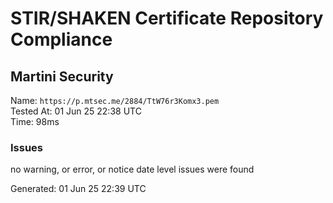 # STIR/SHAKEN Certificate Repository Compliance

## Martini Security

Name: `https://p.mtsec.me/2884/TtW76r3Komx3.pem`\
Tested At: 01 Jun 25 22:38 UTC\
Time: 98ms

### Issues

no warning, or error, or notice date level issues were found

Generated: 01 Jun 25 22:39 UTC